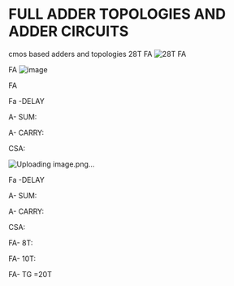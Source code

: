 # FULL ADDER TOPOLOGIES AND ADDER CIRCUITS
cmos based adders and topologies
28T FA
![28T FA](https://user-images.githubusercontent.com/46755232/156160340-50d90818-33d1-40ba-87ac-86ba5f8c2285.png)





FA
![image](https://user-images.githubusercontent.com/46755232/156160510-f944d592-3f4e-4d92-88b5-356f51efab01.png)



FA



Fa -DELAY

A- SUM:


A- CARRY:







CSA:







![Uploading image.png…]()


Fa -DELAY

A- SUM:


A- CARRY:







CSA:








FA- 8T:






FA- 10T:









FA- TG =20T

					



